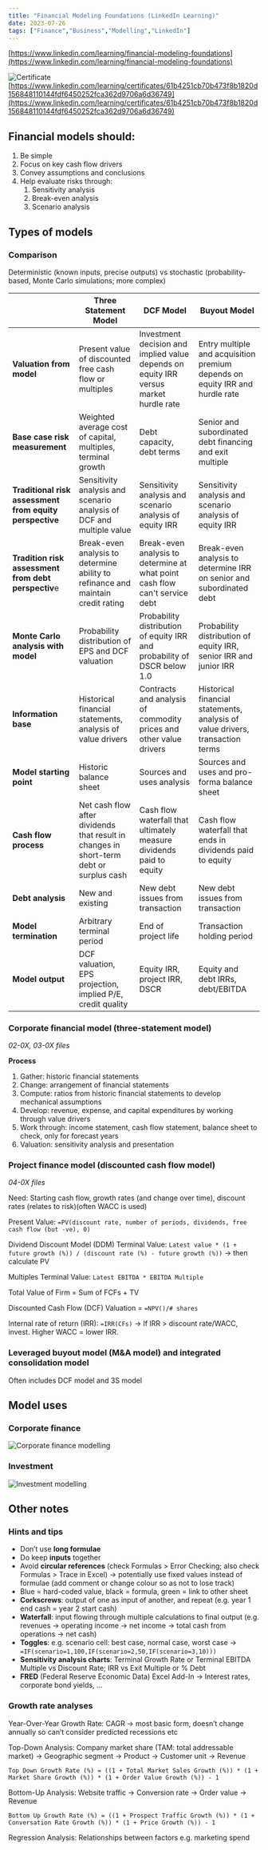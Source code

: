 ```yaml
---
title: "Financial Modeling Foundations (LinkedIn Learning)"
date: 2023-07-26
tags: ["Finance","Business","Modelling","LinkedIn"]
---
```

[https://www.linkedin.com/learning/financial-modeling-foundations](https://www.linkedin.com/learning/financial-modeling-foundations)

![Certificate](/images/old/fmf-certificate.jpg)
[https://www.linkedin.com/learning/certificates/61b4251cb70b473f8b1820d156848110144fdf6450252fca362d9706a6d36749](https://www.linkedin.com/learning/certificates/61b4251cb70b473f8b1820d156848110144fdf6450252fca362d9706a6d36749)

## Financial models should:

1. Be simple
2. Focus on key cash flow drivers
3. Convey assumptions and conclusions
4. Help evaluate risks through:
    1. Sensitivity analysis
    2. Break-even analysis
    3. Scenario analysis

## Types of models

### Comparison

Deterministic (known inputs, precise outputs) vs stochastic (probability-based, Monte Carlo simulations; more complex)

|  | Three Statement Model | DCF Model | Buyout Model |
| --- | --- | --- | --- |
| **Valuation from model** | Present value of discounted free cash flow or multiples | lnvestment decision and implied value depends on equity IRR versus market hurdle rate | Entry multiple and acquisition premium depends on equity IRR and hurdle rate |
| **Base case risk measurement** | Weighted average cost of capital, multiples, terminal growth | Debt capacity, debt terms | Senior and subordinated debt financing and exit multiple |
| **Traditional risk assessment from equity perspective** | Sensitivity analysis and scenario analysis of DCF and multiple value | Sensitivity analysis and scenario analysis of equity IRR | Sensitivity analysis and scenario analysis of equity IRR |
| **Tradition risk assessment from debt perspectiv**e | Break-even analysis to determine ability to refinance and maintain credit rating | Break-even analysis to determine at what point cash flow can't service debt | Break-even analysis to determine IRR on senior and subordinated debt |
| **Monte Carlo analysis with model** | Probability distribution of EPS and DCF valuation | Probability distribution of equity IRR and probability of DSCR below 1.0 | Probability distribution of equity IRR, senior IRR and junior IRR |
| **lnformation base** | Historical financial statements, analysis of value drivers | Contracts and analysis of commodity prices and other value drivers | Historical financial statements, analysis of value drivers, transaction terms |
| **Model starting point** | Historic balance sheet | Sources and uses analysis | Sources and uses and pro-forma balance sheet |
| **Cash flow process** | Net cash flow after dividends that result in changes in short-term debt or surplus cash | Cash flow waterfall that ultimately measure dividends paid to equity | Cash flow waterfall that ends in dividends paid to equity |
| **Debt analysis** | New and existing | New debt issues from transaction | New debt issues from transaction |
| **Model termination** | Arbitrary terminal period | End of project life | Transaction holding period |
| **Model output** | DCF valuation, EPS projection, implied P/E, credit quality | Equity IRR, project IRR, DSCR | Equity and debt IRRs, debt/EBlTDA |

### Corporate financial model (three-statement model)

*02-0X, 03-0X files*

**Process**

1. Gather: historic financial statements
2. Change: arrangement of financial statements
3. Compute: ratios from historic financial statements to develop mechanical assumptions
4. Develop: revenue, expense, and capital expenditures by working through value drivers
5. Work through: income statement, cash flow statement, balance sheet to check, only for forecast years
6. Valuation: sensitivity analysis and presentation

### Project finance model (discounted cash flow model)

*04-0X files*

Need: Starting cash flow, growth rates (and change over time), discount rates (relates to risk)(often WACC is used)

Present Value: `=PV(discount rate, number of periods, dividends, free cash flow (but -ve), 0)`

Dividend Discount Model (DDM) Terminal Value: `Latest value * (1 + future growth (%)) / (discount rate (%) - future growth (%))` → then calculate PV

Multiples Terminal Value: `Latest EBITDA * EBITDA Multiple`

Total Value of Firm = Sum of FCFs + TV 

Discounted Cash Flow (DCF) Valuation = `=NPV()/# shares`

Internal rate of return (IRR): `=IRR(CFs)` → If IRR > discount rate/WACC, invest. Higher WACC = lower IRR.

### Leveraged buyout model (M&A model) and integrated consolidation model

Often includes DCF model and 3S model

## Model uses

### Corporate finance

![Corporate finance modelling](/images/old/fmf1.png)

### Investment

![Investment modelling](/images/old/fmf2.png)

## Other notes

### Hints and tips

- Don’t use **long formulae**
- Do keep **inputs** together
- Avoid **circular references** (check Formulas > Error Checking; also check Formulas > Trace in Excel) → potentially use fixed values instead of formulae (add comment or change colour so as not to lose track)
- Blue = hard-coded value, black = formula, green = link to other sheet
- **Corkscrews**: output of one as input of another, and repeat (e.g. year 1 end cash = year 2 start cash)
- **Waterfall**: input flowing through multiple calculations to final output (e.g. revenues → operating income → net income → total cash from operations → net cash)
- **Toggles**: e.g. scenario cell: best case, normal case, worst case → `=IF(scenario=1,100,IF(scenario=2,50,IF(scenario=3,10)))`
- **Sensitivity analysis charts**: Terminal Growth Rate or Terminal EBITDA Multiple vs Discount Rate; IRR vs Exit Multiple or % Debt
- **FRED** (Federal Reserve Economic Data) Excel Add-In → Interest rates, corporate bond yields, …

### Growth rate analyses

Year-Over-Year Growth Rate: CAGR → most basic form, doesn’t change annually so can’t consider predicted recessions etc

Top-Down Analysis: Company market share (TAM: total addressable market) → Geographic segment → Product → Customer unit → Revenue

`Top Down Growth Rate (%) = ((1 + Total Market Sales Growth (%)) * (1 + Market Share Growth (%)) * (1 + Order Value Growth (%)) - 1`

Bottom-Up Analysis: Website traffic → Conversion rate → Order value → Revenue

`Bottom Up Growth Rate (%) = ((1 + Prospect Traffic Growth (%)) * (1 + Conversation Rate Growth (%)) * (1 + Price Growth (%)) - 1`

Regression Analysis: Relationships between factors e.g. marketing spend